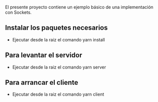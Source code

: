 El presente proyecto contiene un ejemplo básico de una implementación con Sockets.

## Instalar los paquetes necesarios
- Ejecutar desde la raiz el comando yarn install

## Para levantar el servidor
- Ejecutar desde la raiz el comando yarn server

## Para arrancar el cliente
- Ejecutar desde la raiz el comando yarn client
